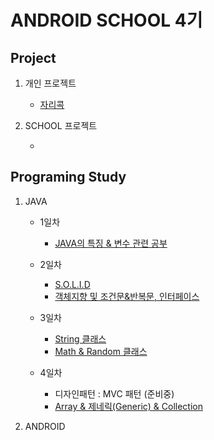 ANDROID SCHOOL 4기
====================================================
Project
----------------------------------------------------
1. 개인 프로젝트

    - [자리콕]()


2. SCHOOL 프로젝트

    - []()

Programing Study
----------------------------------------------------
1. JAVA

    - 1일차

        - [JAVA의 특징 & 변수 관련 공부](https://github.com/Hooooong/DAY1_HelloJava)

    - 2일차

        - [S.O.L.I.D](https://github.com/Hooooong/DAY2_S.O.L.I.D)
        - [객체지향 및 조건문&반복문, 인터페이스](https://github.com/Hooooong/DAY2_Change)

    - 3일차

        - [String 클래스](https://github.com/Hooooong/DAY3_StringClass)
        - [Math & Random 클래스](https://github.com/Hooooong/DAY3_MathClass)

    - 4일차

        - 디자인패턴 : MVC 패턴 (준비중)
        - [Array & 제네릭(Generic) & Collection](https://github.com/Hooooong/DAY4_Collections)

2. ANDROID

